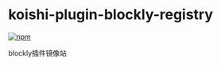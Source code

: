 # koishi-plugin-blockly-registry

[![npm](https://img.shields.io/npm/v/koishi-plugin-blockly-registry?style=flat-square)](https://www.npmjs.com/package/koishi-plugin-blockly-registry)

blockly插件镜像站

